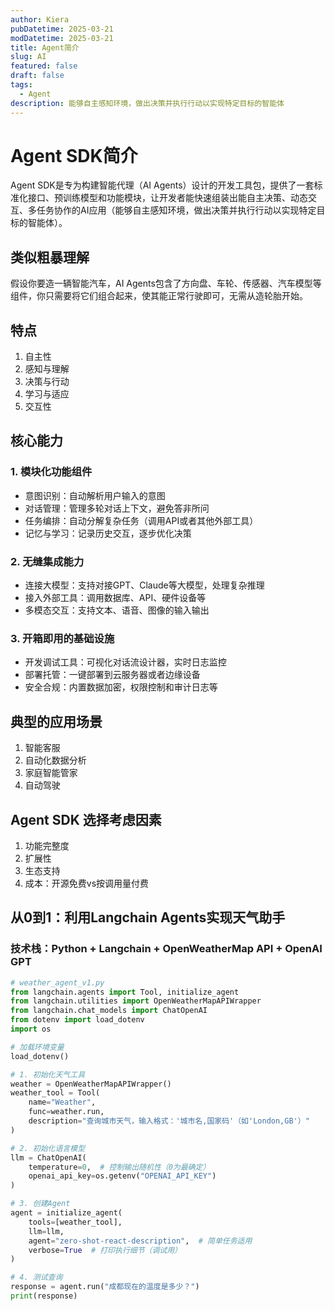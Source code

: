 ```yaml
---
author: Kiera
pubDatetime: 2025-03-21
modDatetime: 2025-03-21
title: Agent简介
slug: AI
featured: false
draft: false
tags:
  - Agent
description: 能够自主感知环境，做出决策并执行行动以实现特定目标的智能体
---
```


# Agent SDK简介

Agent SDK是专为构建智能代理（AI Agents）设计的开发工具包，提供了一套标准化接口、预训练模型和功能模块，让开发者能快速组装出能自主决策、动态交互、多任务协作的AI应用（能够自主感知环境，做出决策并执行行动以实现特定目标的智能体）。

## 类似粗暴理解

假设你要造一辆智能汽车，AI Agents包含了方向盘、车轮、传感器、汽车模型等组件，你只需要将它们组合起来，使其能正常行驶即可，无需从造轮胎开始。

## 特点

1. 自主性
2. 感知与理解
3. 决策与行动
4. 学习与适应
5. 交互性

## 核心能力

### 1. 模块化功能组件

- 意图识别：自动解析用户输入的意图
- 对话管理：管理多轮对话上下文，避免答非所问
- 任务编排：自动分解复杂任务（调用API或者其他外部工具）
- 记忆与学习：记录历史交互，逐步优化决策

### 2. 无缝集成能力

- 连接大模型：支持对接GPT、Claude等大模型，处理复杂推理
- 接入外部工具：调用数据库、API、硬件设备等
- 多模态交互：支持文本、语音、图像的输入输出

### 3. 开箱即用的基础设施

- 开发调试工具：可视化对话流设计器，实时日志监控
- 部署托管：一键部署到云服务器或者边缘设备
- 安全合规：内置数据加密，权限控制和审计日志等

## 典型的应用场景

1. 智能客服
2. 自动化数据分析
3. 家庭智能管家
4. 自动驾驶

## Agent SDK 选择考虑因素

1. 功能完整度
2. 扩展性
3. 生态支持
4. 成本：开源免费vs按调用量付费

## 从0到1：利用Langchain Agents实现天气助手

### 技术栈：Python + Langchain + OpenWeatherMap API + OpenAI GPT

```python
# weather_agent_v1.py
from langchain.agents import Tool, initialize_agent
from langchain.utilities import OpenWeatherMapAPIWrapper
from langchain.chat_models import ChatOpenAI
from dotenv import load_dotenv
import os

# 加载环境变量
load_dotenv()

# 1. 初始化天气工具
weather = OpenWeatherMapAPIWrapper()
weather_tool = Tool(
    name="Weather",
    func=weather.run,
    description="查询城市天气，输入格式：'城市名,国家码'（如'London,GB'）"
)

# 2. 初始化语言模型
llm = ChatOpenAI(
    temperature=0,  # 控制输出随机性（0为最确定）
    openai_api_key=os.getenv("OPENAI_API_KEY")
)

# 3. 创建Agent
agent = initialize_agent(
    tools=[weather_tool],
    llm=llm,
    agent="zero-shot-react-description",  # 简单任务适用
    verbose=True  # 打印执行细节（调试用）
)

# 4. 测试查询
response = agent.run("成都现在的温度是多少？")
print(response)
```
